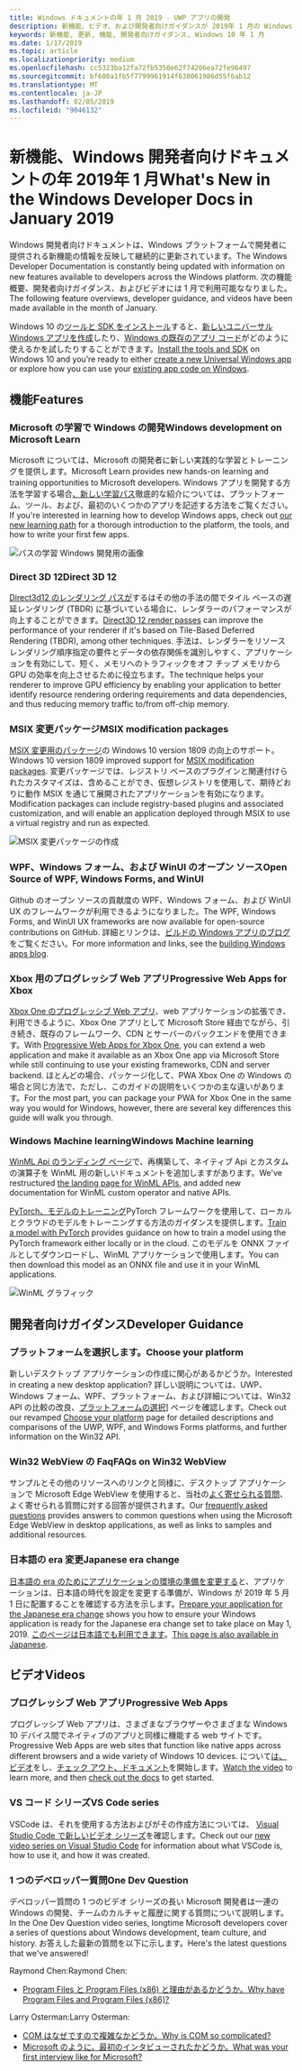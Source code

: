 ```yaml
---
title: Windows ドキュメントの年 1 月 2019 - UWP アプリの開発
description: 新機能、ビデオ、および開発者向けガイダンスが 2019年 1 月の Windows 10 開発者向けドキュメントに追加されました
keywords: 新機能, 更新, 機能, 開発者向けガイダンス, Windows 10 年 1 月
ms.date: 1/17/2019
ms.topic: article
ms.localizationpriority: medium
ms.openlocfilehash: cc5323ba12fa72fb5350e62f74206ea72fe96497
ms.sourcegitcommit: bf600a1fb5f7799961914f638061986d55f6ab12
ms.translationtype: MT
ms.contentlocale: ja-JP
ms.lasthandoff: 02/05/2019
ms.locfileid: "9046132"
---
```

# <a name="whats-new-in-the-windows-developer-docs-in-january-2019"></a><span data-ttu-id="91bf2-104">新機能、Windows 開発者向けドキュメントの年 2019年 1 月</span><span class="sxs-lookup"><span data-stu-id="91bf2-104">What's New in the Windows Developer Docs in January 2019</span></span>

<span data-ttu-id="91bf2-105">Windows 開発者向けドキュメントは、Windows プラットフォームで開発者に提供される新機能の情報を反映して継続的に更新されています。</span><span class="sxs-lookup"><span data-stu-id="91bf2-105">The Windows Developer Documentation is constantly being updated with information on new features available to developers across the Windows platform.</span></span> <span data-ttu-id="91bf2-106">次の機能概要、開発者向けガイダンス、およびビデオには 1 月で利用可能ななりました。</span><span class="sxs-lookup"><span data-stu-id="91bf2-106">The following feature overviews, developer guidance, and videos have been made available in the month of January.</span></span>

<span data-ttu-id="91bf2-107">Windows 10 の[ツールと SDK をインストール](https://go.microsoft.com/fwlink/?LinkId=821431)すると、[新しいユニバーサル Windows アプリを作成](../get-started/create-uwp-apps.md)したり、[Windows の既存のアプリ コード](../porting/index.md)がどのように使えるかを試したりすることができます。</span><span class="sxs-lookup"><span data-stu-id="91bf2-107">[Install the tools and SDK](https://go.microsoft.com/fwlink/?LinkId=821431) on Windows 10 and you’re ready to either [create a new Universal Windows app](../get-started/create-uwp-apps.md) or explore how you can use your [existing app code on Windows](../porting/index.md).</span></span>

## <a name="features"></a><span data-ttu-id="91bf2-108">機能</span><span class="sxs-lookup"><span data-stu-id="91bf2-108">Features</span></span>

### <a name="windows-development-on-microsoft-learn"></a><span data-ttu-id="91bf2-109">Microsoft の学習で Windows の開発</span><span class="sxs-lookup"><span data-stu-id="91bf2-109">Windows development on Microsoft Learn</span></span>

<span data-ttu-id="91bf2-110">Microsoft については、Microsoft の開発者に新しい実践的な学習とトレーニングを提供します。</span><span class="sxs-lookup"><span data-stu-id="91bf2-110">Microsoft Learn provides new hands-on learning and training opportunities to Microsoft developers.</span></span> <span data-ttu-id="91bf2-111">Windows アプリを開発する方法を学習する場合[、新しい学習パス](https://docs.microsoft.com/learn/paths/develop-windows10-apps/)徹底的な紹介については、プラットフォーム、ツール、および、最初のいくつかのアプリを記述する方法をご覧ください。</span><span class="sxs-lookup"><span data-stu-id="91bf2-111">If you're interested in learning how to develop Windows apps, check out [our new learning path](https://docs.microsoft.com/learn/paths/develop-windows10-apps/) for a thorough introduction to the platform, the tools, and how to write your first few apps.</span></span>

![パスの学習 Windows 開発用の画像](images/windows-learn.png)

### <a name="direct-3d-12"></a><span data-ttu-id="91bf2-113">Direct 3D 12</span><span class="sxs-lookup"><span data-stu-id="91bf2-113">Direct 3D 12</span></span>

<span data-ttu-id="91bf2-114">[Direct3d12 のレンダリング パスが](/windows/desktop/direct3d12/direct3d-12-render-passes)するはその他の手法の間でタイル ベースの遅延レンダリング (TBDR) に基づいている場合に、レンダラーのパフォーマンスが向上することができます。</span><span class="sxs-lookup"><span data-stu-id="91bf2-114">[Direct3D 12 render passes](/windows/desktop/direct3d12/direct3d-12-render-passes) can improve the performance of your renderer if it's based on Tile-Based Deferred Rendering (TBDR), among other techniques.</span></span> <span data-ttu-id="91bf2-115">手法は、レンダラーをリソース レンダリング順序指定の要件とデータの依存関係を識別しやすく、アプリケーションを有効にして、短く、メモリへのトラフィックをオフ チップ メモリから GPU の効率を向上させるために役立ちます。</span><span class="sxs-lookup"><span data-stu-id="91bf2-115">The technique helps your renderer to improve GPU efficiency by enabling your application to better identify resource rendering ordering requirements and data dependencies, and thus reducing memory traffic to/from off-chip memory.</span></span>

### <a name="msix-modification-packages"></a><span data-ttu-id="91bf2-116">MSIX 変更パッケージ</span><span class="sxs-lookup"><span data-stu-id="91bf2-116">MSIX modification packages</span></span>

<span data-ttu-id="91bf2-117">[MSIX 変更用のパッケージ](https://docs.microsoft.com/windows/msix/modification-package-1809-update)の Windows 10 version 1809 の向上のサポート。</span><span class="sxs-lookup"><span data-stu-id="91bf2-117">Windows 10 version 1809 improved support for [MSIX modification packages](https://docs.microsoft.com/windows/msix/modification-package-1809-update).</span></span> <span data-ttu-id="91bf2-118">変更パッケージでは、レジストリ ベースのプラグインと関連付けられたカスタマイズは、含めることができ、仮想レジストリを使用して、期待どおりに動作 MSIX を通じて展開されたアプリケーションを有効になります。</span><span class="sxs-lookup"><span data-stu-id="91bf2-118">Modification packages can include registry-based plugins and associated customization, and will enable an application deployed through MSIX to use a virtual registry and run as expected.</span></span>

![MSIX 変更パッケージの作成](images/msix-modification-package.png)

### <a name="open-source-of-wpf-windows-forms-and-winui"></a><span data-ttu-id="91bf2-120">WPF、Windows フォーム、および WinUI のオープン ソース</span><span class="sxs-lookup"><span data-stu-id="91bf2-120">Open Source of WPF, Windows Forms, and WinUI</span></span>

<span data-ttu-id="91bf2-121">Github のオープン ソースの貢献度の WPF、Windows フォーム、および WinUI UX のフレームワークが利用できるようになりました。</span><span class="sxs-lookup"><span data-stu-id="91bf2-121">The WPF, Windows Forms, and WinUI UX frameworks are now available for open-source contributions on GitHub.</span></span> <span data-ttu-id="91bf2-122">詳細とリンクは、[ビルドの Windows アプリのブログ](https://blogs.windows.com/buildingapps/2018/12/04/announcing-open-source-of-wpf-windows-forms-and-winui-at-microsoft-connect-2018/#OKZjJs1VVTrMMtkL.97)をご覧ください。</span><span class="sxs-lookup"><span data-stu-id="91bf2-122">For more information and links, see the [building Windows apps blog](https://blogs.windows.com/buildingapps/2018/12/04/announcing-open-source-of-wpf-windows-forms-and-winui-at-microsoft-connect-2018/#OKZjJs1VVTrMMtkL.97).</span></span>

### <a name="progressive-web-apps-for-xbox"></a><span data-ttu-id="91bf2-123">Xbox 用のプログレッシブ Web アプリ</span><span class="sxs-lookup"><span data-stu-id="91bf2-123">Progressive Web Apps for Xbox</span></span>

<span data-ttu-id="91bf2-124">[Xbox One のプログレッシブ Web アプリ](https://docs.microsoft.com/microsoft-edge/progressive-web-apps/xbox-considerations)、web アプリケーションの拡張でき、利用できるように、Xbox One アプリとして Microsoft Store 経由でながら、引き続き、既存のフレームワーク、CDN とサーバーのバックエンドを使用できます。</span><span class="sxs-lookup"><span data-stu-id="91bf2-124">With [Progressive Web Apps for Xbox One](https://docs.microsoft.com/microsoft-edge/progressive-web-apps/xbox-considerations), you can extend a web application and make it available as an Xbox One app via Microsoft Store while still continuing to use your existing frameworks, CDN and server backend.</span></span> <span data-ttu-id="91bf2-125">ほとんどの場合、パッケージ化して、PWA Xbox One の Windows の場合と同じ方法で、ただし、このガイドの説明をいくつかの主な違いがあります。</span><span class="sxs-lookup"><span data-stu-id="91bf2-125">For the most part, you can package your PWA for Xbox One in the same way you would for Windows, however, there are several key differences this guide will walk you through.</span></span>

### <a name="windows-machine-learning"></a><span data-ttu-id="91bf2-126">Windows Machine learning</span><span class="sxs-lookup"><span data-stu-id="91bf2-126">Windows Machine learning</span></span>

<span data-ttu-id="91bf2-127">[WinML Api のランディング ページ](https://docs.microsoft.com/windows/ai/api-reference)で、再構築して、ネイティブ Api とカスタムの演算子を WinML 用の新しいドキュメントを追加しますがあります。</span><span class="sxs-lookup"><span data-stu-id="91bf2-127">We've restructured [the landing page for WinML APIs](https://docs.microsoft.com/windows/ai/api-reference), and added new documentation for WinML custom operator and native APIs.</span></span>

<span data-ttu-id="91bf2-128">[PyTorch、モデルのトレーニング](https://docs.microsoft.com/windows/ai/train-model-pytorch)PyTorch フレームワークを使用して、ローカルとクラウドのモデルをトレーニングする方法のガイダンスを提供します。</span><span class="sxs-lookup"><span data-stu-id="91bf2-128">[Train a model with PyTorch](https://docs.microsoft.com/windows/ai/train-model-pytorch) provides guidance on how to train a model using the PyTorch framework either locally or in the cloud.</span></span> <span data-ttu-id="91bf2-129">このモデルを ONNX ファイルとしてダウンロードし、WinML アプリケーションで使用します。</span><span class="sxs-lookup"><span data-stu-id="91bf2-129">You can then download this model as an ONNX file and use it in your WinML applications.</span></span>

![WinML グラフィック](images/winml-graphic.png)

## <a name="developer-guidance"></a><span data-ttu-id="91bf2-131">開発者向けガイダンス</span><span class="sxs-lookup"><span data-stu-id="91bf2-131">Developer Guidance</span></span>

### <a name="choose-your-platform"></a><span data-ttu-id="91bf2-132">プラットフォームを選択します。</span><span class="sxs-lookup"><span data-stu-id="91bf2-132">Choose your platform</span></span>

<span data-ttu-id="91bf2-133">新しいデスクトップ アプリケーションの作成に関心があるかどうか。</span><span class="sxs-lookup"><span data-stu-id="91bf2-133">Interested in creating a new desktop application?</span></span> <span data-ttu-id="91bf2-134">詳しい説明については、UWP、Windows フォーム、WPF、プラットフォーム、および詳細については、Win32 API の比較の改良、[プラットフォームの選択](https://docs.microsoft.com/windows/desktop/choose-your-technology)] ページを確認します。</span><span class="sxs-lookup"><span data-stu-id="91bf2-134">Check out our revamped [Choose your platform](https://docs.microsoft.com/windows/desktop/choose-your-technology) page for detailed descriptions and comparisons of the UWP, WPF, and Windows Forms platforms, and further information on the Win32 API.</span></span>

### <a name="faqs-on-win32-webview"></a><span data-ttu-id="91bf2-135">Win32 WebView の Faq</span><span class="sxs-lookup"><span data-stu-id="91bf2-135">FAQs on Win32 WebView</span></span>

<span data-ttu-id="91bf2-136">サンプルとその他のリソースへのリンクと同様に、デスクトップ アプリケーションで Microsoft Edge WebView を使用すると、当社の[よく寄せられる質問](https://docs.microsoft.com/windows/communitytoolkit/controls/wpf-winforms/webview#frequently-asked-questions-faqs)、よく寄せられる質問に対する回答が提供されます。</span><span class="sxs-lookup"><span data-stu-id="91bf2-136">Our [frequently asked questions](https://docs.microsoft.com/windows/communitytoolkit/controls/wpf-winforms/webview#frequently-asked-questions-faqs) provides answers to common questions when using the Microsoft Edge WebView in desktop applications, as well as links to samples and additional resources.</span></span>

### <a name="japanese-era-change"></a><span data-ttu-id="91bf2-137">日本語の era 変更</span><span class="sxs-lookup"><span data-stu-id="91bf2-137">Japanese era change</span></span>

<span data-ttu-id="91bf2-138">[日本語の era のためにアプリケーションの環境の準備を変更する](../design/globalizing/japanese-era-change.md)と、アプリケーションは、日本語の時代を設定を変更する準備が、Windows が 2019 年 5 月 1 日に配置することを確認する方法を示します。</span><span class="sxs-lookup"><span data-stu-id="91bf2-138">[Prepare your application for the Japanese era change](../design/globalizing/japanese-era-change.md) shows you how to ensure your Windows application is ready for the Japanese era change set to take place on May 1, 2019.</span></span> <span data-ttu-id="91bf2-139">[このページは日本語でも利用できます](https://docs.microsoft.com/ja-jp/windows/uwp/design/globalizing/japanese-era-change)。</span><span class="sxs-lookup"><span data-stu-id="91bf2-139">[This page is also available in Japanese](https://docs.microsoft.com/ja-jp/windows/uwp/design/globalizing/japanese-era-change).</span></span>

## <a name="videos"></a><span data-ttu-id="91bf2-140">ビデオ</span><span class="sxs-lookup"><span data-stu-id="91bf2-140">Videos</span></span>

### <a name="progressive-web-apps"></a><span data-ttu-id="91bf2-141">プログレッシブ Web アプリ</span><span class="sxs-lookup"><span data-stu-id="91bf2-141">Progressive Web Apps</span></span>

<span data-ttu-id="91bf2-142">プログレッシブ Web アプリは、さまざまなブラウザーやさまざまな Windows 10 デバイス間でネイティブのアプリと同様に機能する web サイトです。</span><span class="sxs-lookup"><span data-stu-id="91bf2-142">Progressive Web Apps are web sites that function like native apps across different browsers and a wide variety of Windows 10 devices.</span></span> <span data-ttu-id="91bf2-143">について[は、ビデオ](https://youtu.be/ugAewC3308Y)をし、[チェック アウト、ドキュメント](https://aka.ms/Windows-PWA)を開始します。</span><span class="sxs-lookup"><span data-stu-id="91bf2-143">[Watch the video](https://youtu.be/ugAewC3308Y) to learn more, and then [check out the docs](https://aka.ms/Windows-PWA) to get started.</span></span>

### <a name="vs-code-series"></a><span data-ttu-id="91bf2-144">VS コード シリーズ</span><span class="sxs-lookup"><span data-stu-id="91bf2-144">VS Code series</span></span>

<span data-ttu-id="91bf2-145">VSCode は、それを使用する方法およびがその作成方法については、 [Visual Studio Code で新しいビデオ シリーズ](https://www.youtube.com/playlist?list=PLlrxD0HtieHjQX77y-0sWH9IZBTmv1tTx)を確認します。</span><span class="sxs-lookup"><span data-stu-id="91bf2-145">Check out our [new video series on Visual Studio Code](https://www.youtube.com/playlist?list=PLlrxD0HtieHjQX77y-0sWH9IZBTmv1tTx) for information about what VSCode is, how to use it, and how it was created.</span></span>

### <a name="one-dev-question"></a><span data-ttu-id="91bf2-146">1 つのデベロッパー質問</span><span class="sxs-lookup"><span data-stu-id="91bf2-146">One Dev Question</span></span>

<span data-ttu-id="91bf2-147">デベロッパー質問の 1 つのビデオ シリーズの長い Microsoft 開発者は一連の Windows の開発、チームのカルチャと履歴に関する質問について説明します。</span><span class="sxs-lookup"><span data-stu-id="91bf2-147">In the One Dev Question video series, longtime Microsoft developers cover a series of questions about Windows development, team culture, and history.</span></span> <span data-ttu-id="91bf2-148">お答えした最新の質問を以下に示します。</span><span class="sxs-lookup"><span data-stu-id="91bf2-148">Here's the latest questions that we've answered!</span></span>

<span data-ttu-id="91bf2-149">Raymond Chen:</span><span class="sxs-lookup"><span data-stu-id="91bf2-149">Raymond Chen:</span></span>

* [<span data-ttu-id="91bf2-150">Program Files と Program Files (x86) と理由があるかどうか。</span><span class="sxs-lookup"><span data-stu-id="91bf2-150">Why have Program Files and Program Files (x86)?</span></span>](https://youtu.be/N7o9eJpFYco)

<span data-ttu-id="91bf2-151">Larry Osterman:</span><span class="sxs-lookup"><span data-stu-id="91bf2-151">Larry Osterman:</span></span>

* [<span data-ttu-id="91bf2-152">COM はなぜですので複雑なかどうか。</span><span class="sxs-lookup"><span data-stu-id="91bf2-152">Why is COM so complicated?</span></span>](https://youtu.be/-gkXAV-StVA )
* [<span data-ttu-id="91bf2-153">Microsoft のように、最初のインタビューされたかどうか。</span><span class="sxs-lookup"><span data-stu-id="91bf2-153">What was your first interview like for Microsoft?</span></span>](https://youtu.be/qRb6otsHG5c)
